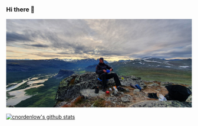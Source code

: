 ### Hi there 👋

<img src="https://github.com/cnordenlow/cnordenlow/blob/main/sarek.jpg">


[![cnordenlow's github stats](https://github-readme-stats.vercel.app/api?username=cnordenlow)](https://github.com/cnordenlow/github-readme-stats)



<!--
**cnordenlow/cnordenlow** is a ✨ _special_ ✨ repository because its `README.md` (this file) appears on your GitHub profile.

Here are some ideas to get you started:

- 🔭 I’m currently working on ...
- 🌱 I’m currently learning ...
- 👯 I’m looking to collaborate on ...
- 🤔 I’m looking for help with ...
- 💬 Ask me about ...
- 📫 How to reach me: ...
- 😄 Pronouns: ...
- ⚡ Fun fact: ...
https://github.com/cnordenlow/cnordenlow/blob/main/sarek.jpg

[![Top Langs](https://github-readme-stats.vercel.app/api/top-langs/?username=cnordenlow)](https://github.com/cnordenlow/github-readme-stats)

-->

